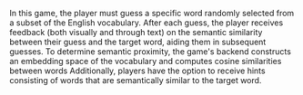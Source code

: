 In this game, the player must guess a specific word randomly selected from a subset of the English vocabulary.
After each guess, the player receives feedback (both visually and through text) on the semantic similarity between their guess and the target word, aiding them in subsequent guesses.
To determine semantic proximity, the game's backend constructs an embedding space of the vocabulary and computes cosine similarities between words 
Additionally, players have the option to receive hints consisting of words that are semantically similar to the target word.
